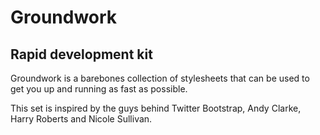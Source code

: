 
# Groundwork

## Rapid development kit

Groundwork is a barebones collection of stylesheets that can be used to get you up and running as fast as possible.

This set is inspired by the guys behind Twitter Bootstrap, Andy Clarke, Harry Roberts and Nicole Sullivan.
